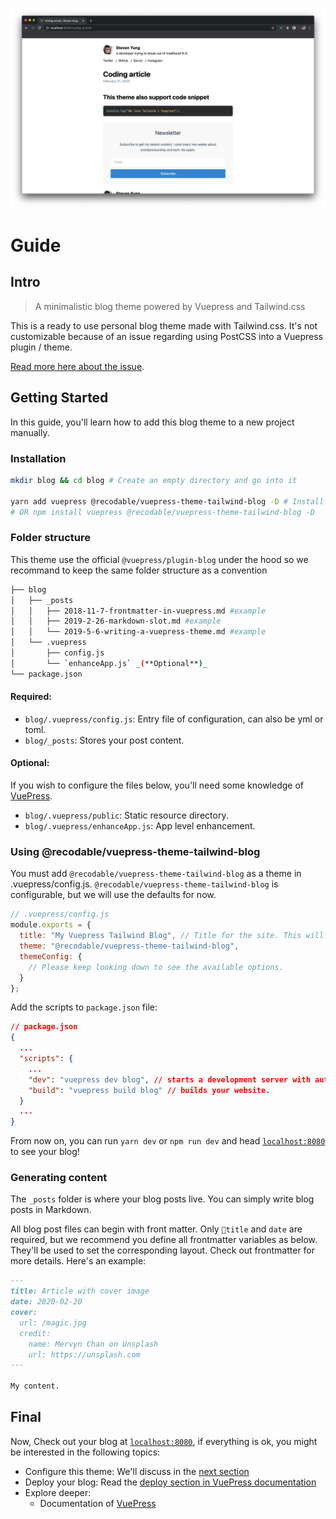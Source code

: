 ![Example](./example.png)

# Guide

## Intro

> A minimalistic blog theme powered by Vuepress and Tailwind.css

This is a ready to use personal blog theme made with Tailwind.css. It's not customizable because of an issue regarding using PostCSS into a Vuepress plugin / theme.

[Read more here about the issue](https://github.com/vuejs/vuepress/issues/2155).

## Getting Started

In this guide, you'll learn how to add this blog theme to a new project manually.

### Installation

```bash
mkdir blog && cd blog # Create an empty directory and go into it

yarn add vuepress @recodable/vuepress-theme-tailwind-blog -D # Install the dependencies
# OR npm install vuepress @recodable/vuepress-theme-tailwind-blog -D
```

### Folder structure

This theme use the official `@vuepress/plugin-blog` under the hood so we recommand to keep the same folder structure as a convention

```bash
├── blog
│   ├── _posts
│   │   ├── 2018-11-7-frontmatter-in-vuepress.md #example
│   │   ├── 2019-2-26-markdown-slot.md #example
│   │   └── 2019-5-6-writing-a-vuepress-theme.md #example
│   └── .vuepress
│       ├── config.js
│       └── `enhanceApp.js` _(**Optional**)_
└── package.json
```

#### Required:

- `blog/.vuepress/config.js`: Entry file of configuration, can also be yml or toml.
- `blog/_posts`: Stores your post content.

#### Optional:

If you wish to configure the files below, you'll need some knowledge of [VuePress](https://vuepress.vuejs.org/).

- `blog/.vuepress/public`: Static resource directory.
- `blog/.vuepress/enhanceApp.js`: App level enhancement.

### Using @recodable/vuepress-theme-tailwind-blog

You must add `@recodable/vuepress-theme-tailwind-blog` as a theme in .vuepress/config.js. `@recodable/vuepress-theme-tailwind-blog` is configurable, but we will use the defaults for now.

```js
// .vuepress/config.js
module.exports = {
  title: "My Vuepress Tailwind Blog", // Title for the site. This will be displayed in the navbar.
  theme: "@recodable/vuepress-theme-tailwind-blog",
  themeConfig: {
    // Please keep looking down to see the available options.
  }
};
```

Add the scripts to `package.json` file:

```json
// package.json
{
  ...
  "scripts": {
    ...
    "dev": "vuepress dev blog", // starts a development server with automatic reload.
    "build": "vuepress build blog" // builds your website.
  }
  ...
}
```

From now on, you can run `yarn dev` or `npm run dev` and head [`localhost:8080`](http://localhost:8080) to see your blog!

### Generating content

The `_posts` folder is where your blog posts live. You can simply write blog posts in Markdown.

All blog post files can begin with front matter. Only `title` and `date` are required, but we recommend you define all frontmatter variables as below. They'll be used to set the corresponding layout. Check out frontmatter for more details. Here's an example:

```markdown
---
title: Article with cover image
date: 2020-02-20
cover:
  url: /magic.jpg
  credit:
    name: Mervyn Chan on Unsplash
    url: https://unsplash.com
---

My content.
```

## Final

Now, Check out your blog at [`localhost:8080`](http://localhost:8080), if everything is ok, you might be interested in the following topics:

- Configure this theme: We'll discuss in the [next section](/config)
- Deploy your blog: Read the [deploy section in VuePress documentation](https://vuepress.vuejs.org/guide/deploy.html)
- Explore deeper:
  - Documentation of [VuePress](https://vuepress.vuejs.org/)
